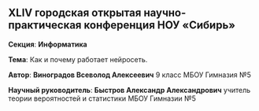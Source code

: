 ## XLIV городская открытая научно-практическая конференция НОУ «Сибирь»

**Секция**: **Информатика**

**Тема**: Как и почему работает нейросеть.

**Автор**: **Виноградов Всеволод Алексеевич** 9 класс МБОУ Гимназия №5

**Научный руководитель**: **Быстров Александр Александрович** учитель теории вероятностей и статистики МБОУ Гимназии №5
